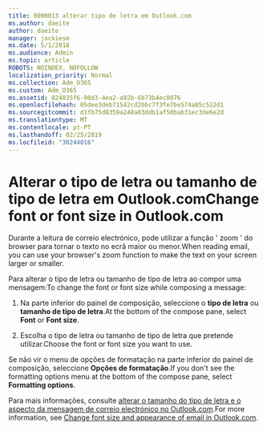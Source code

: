 ```yaml
---
title: 8000013 alterar tipo de letra em Outlook.com
ms.author: daeite
author: daeite
manager: jackiesm
ms.date: 5/1/2018
ms.audience: Admin
ms.topic: article
ROBOTS: NOINDEX, NOFOLLOW
localization_priority: Normal
ms.collection: Adm_O365
ms.custom: Adm_O365
ms.assetid: 824035f6-90d3-4ea2-a92b-6b73b4ec0076
ms.openlocfilehash: 05dee3deb71542cd2bbc7f3fe7be574a85c522d1
ms.sourcegitcommit: d1fb75d8359a248a03ddb1af50bab31ec3de6e2d
ms.translationtype: MT
ms.contentlocale: pt-PT
ms.lasthandoff: 02/25/2019
ms.locfileid: "30244016"
---
```

# <a name="change-font-or-font-size-in-outlookcom"></a><span data-ttu-id="11029-102">Alterar o tipo de letra ou tamanho de tipo de letra em Outlook.com</span><span class="sxs-lookup"><span data-stu-id="11029-102">Change font or font size in Outlook.com</span></span>

<span data-ttu-id="11029-103">Durante a leitura de correio electrónico, pode utilizar a função ' zoom ' do browser para tornar o texto no ecrã maior ou menor.</span><span class="sxs-lookup"><span data-stu-id="11029-103">When reading email, you can use your browser's zoom function to make the text on your screen larger or smaller.</span></span>
  
<span data-ttu-id="11029-104">Para alterar o tipo de letra ou tamanho de tipo de letra ao compor uma mensagem:</span><span class="sxs-lookup"><span data-stu-id="11029-104">To change the font or font size while composing a message:</span></span>
  
1. <span data-ttu-id="11029-105">Na parte inferior do painel de composição, seleccione o **tipo de letra** ou **tamanho de tipo de letra**.</span><span class="sxs-lookup"><span data-stu-id="11029-105">At the bottom of the compose pane, select **Font** or **Font size**.</span></span>
    
2. <span data-ttu-id="11029-106">Escolha o tipo de letra ou tamanho de tipo de letra que pretende utilizar.</span><span class="sxs-lookup"><span data-stu-id="11029-106">Choose the font or font size you want to use.</span></span>
    
<span data-ttu-id="11029-107">Se não vir o menu de opções de formatação na parte inferior do painel de composição, seleccione **Opções de formatação**.</span><span class="sxs-lookup"><span data-stu-id="11029-107">If you don't see the formatting options menu at the bottom of the compose pane, select **Formatting options**.</span></span>
  
<span data-ttu-id="11029-108">Para mais informações, consulte [alterar o tamanho do tipo de letra e o aspecto da mensagem de correio electrónico no Outlook.com](https://go.microsoft.com/fwlink/p/?linkid=873130).</span><span class="sxs-lookup"><span data-stu-id="11029-108">For more information, see [Change font size and appearance of email in Outlook.com](https://go.microsoft.com/fwlink/p/?linkid=873130).</span></span>
  

